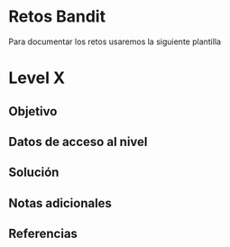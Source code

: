 
# Retos Bandit

Para documentar los retos usaremos la siguiente plantilla

# Level X

## Objetivo

## Datos de acceso al nivel

## Solución

## Notas adicionales

## Referencias

